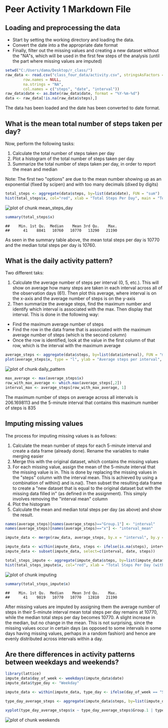 Peer Activity 1 Markdown File
==============================

## Loading and preprocessing the data
- Start by setting the working directory and loading the data.
- Convert the date into a the appropriate date format
- Finally, filter out the missing values and creating a new dataset without the "NA"s, which will be used in the first few steps of the analysis (until the part where missing values are imputed)


```r
setwd("C:/Users/dama/Desktop/r_class/")
raw_data <- read.csv("class_four_data/activity.csv", stringsAsFactors = TRUE,
        row.names = NULL,
        na.strings = "NA",
        col.names = c("steps", "date", "interval"))
raw_data$date <- as.Date(raw_data$date, format = "%Y-%m-%d") 
data <- raw_data[!is.na(raw_data$steps),]
```

        
The data has been loaded and the date has been converted to date format. 

## What is the mean total number of steps taken per day?
Now, perform the following tasks:

1. Calculate the total number of steps taken per day
2. Plot a histogram of the total number of steps taken per day
3. Summarize the total number of steps taken per day, in order to report the mean and median

Note: The first two "options" are due to the mean number showing up as an exponential (fixed by scipen) and with too many decimals (dixed by digits)


```r
total_steps <- aggregate(data$steps, by=list(data$date), FUN = "sum")
hist(total_steps$x, col="red", xlab = "Total Steps Per Day", main = "Total Steps Per Day")
```

![plot of chunk mean_steps_day](figure/mean_steps_day-1.png) 

```r
summary(total_steps$x)
```

```
##    Min. 1st Qu.  Median    Mean 3rd Qu.    Max. 
##      41    8841   10760   10770   13290   21190
```

As seen in the summary table above, the mean total steps per day is 10770 and the median total steps per day is 10760. 

## What is the daily activity pattern?
Two different taks:

1. Calculate the average number of steps per interval (0, 5, etc.). This will show on average how many steps are taken in each interval across all of the observation days (61). Then plot this average, where interval is on the x-axis and the average number of steps is on the y-axis
2. Then summarize the average steps, find the maximum number and identify which interval is associated with the max. Then display that interval. This is done in the following way:
- Find the maximum average number of steps
- Find the row in the data frame that is associated with the maximum average number of steps (which is the second column)
- Once the row is identified, look at the value in the first column of that row, which is the interval with the maximum average


```r
average_steps <- aggregate(data$steps, by=list(data$interval), FUN = "mean")
plot(average_steps$x, type = "l", ylab = "Average steps per interval", xlab = "Five minute intervals")
```

![plot of chunk daily_pattern](figure/daily_pattern-1.png) 

```r
max_average <- max(average_steps$x)
row_with_max_average <- which.max(average_steps[,2])
interval_max <- average_steps[row_with_max_average, 1]
```

The maximum number of steps on average across all intervals is 206.1698113 and the 5-minute interval that contains this maximum number of steps is 835

## Imputing missing values
The process for imputing missing values is as follows:
1. Calculate the mean number of steps for each 5-minute interval and create a data frame (already done). Rename the variables to make merging easier
2. Merge this with the original dataset, which contains the missing values
3. For each missing value, assign the mean of the 5-minute interval that the missing value is in. This is done by replacing the missing values in the "steps" column with the interval mean. This is achieved by using a combination of within() and is.na(). Then subset the resulting data frame to create a "new dataset that is equal to the original dataset but with the missing data filled in" (as defined in the assignment). This simply involves removing the "interval mean" column
4. Plot the histogram
5. Calculate the mean and median total steps per day (as above) and show the result.


```r
names(average_steps)[names(average_steps)=="Group.1"] <- "interval"
names(average_steps)[names(average_steps)=="x"] <- "interval_mean"

impute_data <- merge(raw_data, average_steps, by.x = "interval", by.y = "interval")

impute_data <- within(impute_data, steps <- ifelse(is.na(steps), interval_mean, steps))
impute_data <- subset(impute_data, select=c(interval, date, steps))

total_steps_impute <- aggregate(impute_data$steps, by=list(impute_data$date), FUN = "sum")
hist(total_steps_impute$x, col="red", xlab = "Total Steps Per Day (with missing values imputed)", main = "Total Steps Per Day (with missing values imputed)")
```

![plot of chunk imputing](figure/imputing-1.png) 

```r
summary(total_steps_impute$x)
```

```
##    Min. 1st Qu.  Median    Mean 3rd Qu.    Max. 
##      41    9819   10770   10770   12810   21190
```

After missing values are imputed by assigning them the average number of steps in their 5-minute interval mean total steps per day remains at 10770, while the median total steps per day becomes 10770. A slight increase in the median, but no change in the mean. This is not surprising, since the missing values occur in certain days (as opposed to some intervals in some days having missing values, perhaps in a random fashion) and hence are evenly distributed across intervals within a day.

## Are there differences in activity patterns between weekdays and weekends?


```r
library(lattice)
impute_data$day_of_week <- weekdays(impute_data$date)
impute_data$type_day <- "Weekday"

impute_data <- within(impute_data, type_day <- ifelse(day_of_week == "Saturday" | day_of_week == "Sunday", "Weekend", "Weekday"))

type_day_average_steps <- aggregate(impute_data$steps, by=list(impute_data$interval, impute_data$type_day), FUN = "mean")

xyplot(type_day_average_steps$x ~ type_day_average_steps$Group.1 | type_day_average_steps$Group.2, t= "l", xlab = "Five minute intervals", ylab = "Average steps per 5-minute interval", layout = c(1,2)) 
```

![plot of chunk weekends](figure/weekends-1.png) 

